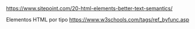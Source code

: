 

https://www.sitepoint.com/20-html-elements-better-text-semantics/

Elementos HTML por tipo
https://www.w3schools.com/tags/ref_byfunc.asp
